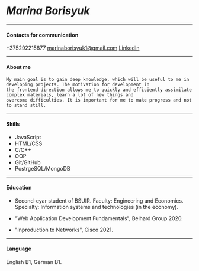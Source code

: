 # _Marina Borisyuk_
---
#### Contacts for communication

+375292215877 
marinaborisyuk1@gmail.com
[LinkedIn](https://www.linkedin.com/in/marina-borisyuk-2a873b205)

---

#### About me
```
My main goal is to gain deep knowledge, which will be useful to me in developing projects. The motivation for development in 
the frontend direction allows me to quickly and efficiently assimilate complex materials, learn a lot of new things and
overcome difficulties. It is important for me to make progress and not to stand still.
```
---

#### Skills

- JavaScript
- HTML/CSS
- C/C++
- OOP
- Git/GitHub
- PostrgeSQL/MongoDB

---

#### Education

+ Second-eyar student of BSUIR.
Faculty: Engineering and Economics.
Specialty: Information systems and technologies (in the economy).

+ "Web Application Development Fundamentals", Belhard Group 2020.

+ "Inproduction to Networks", Cisco 2021.

---

#### Language

English B1, German B1.  